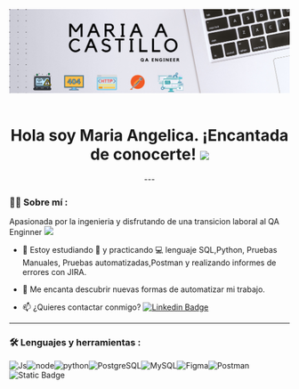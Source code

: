<div id="header" align="center">
  <img decoding="async" src="https://github.com/maria-castillos/maria-castillos/blob/a0358da0e5db0be27b5b8120d90e62cbc83d8abb/Banner%20para%20Github.png" width="800"/>  
</div>

<div id="badges" align="center">
<img decoding="async" src="https://visitor-badge-reloaded.herokuapp.com/badge?page_id=maria-castillos.maria-castillos&color=00cf00" alt=""/>
 <h1>
  Hola soy Maria Angelica. ¡Encantada de conocerte!
  <img decoding="async" src="https://media.giphy.com/media/hvRJCLFzcasrR4ia7z/giphy.gif" width="30px"/>
</h1>
---
 <div id="header" align="left">

### :woman_technologist: Sobre mí :
Apasionada por la ingenieria y disfrutando de una transicion laboral al QA Enginner <img decoding="async" src="https://media.giphy.com/media/WUlplcMpOCEmTGBtBW/giphy.gif" width="30">

* :seedling: Estoy estudiando :blue_book: y practicando :computer: lenguaje SQL,Python, Pruebas Manuales, Pruebas automatizadas,Postman y realizando informes de errores con JIRA.

* :heartbeat: Me encanta descubrir nuevas formas de automatizar mi trabajo.

* :mailbox: ¿Quieres contactar conmigo? [![Linkedin Badge](https://img.shields.io/badge/-Maria-blue?style=flat&logo=Linkedin&logoColor=white)](https://www.linkedin.com/in/maria-angelica-castillo/)

---

### :hammer_and_wrench: Lenguajes y herramientas :
![Js](https://img.shields.io/badge/JavaScript-323330?style=for-the-badge&logo=javascript&logoColor=F7DF1E)![node](https://img.shields.io/badge/Node.js-43853D?style=for-the-badge&logo=node.js&logoColor=white)![python](https://img.shields.io/badge/Python-14354C?style=for-the-badge&logo=python&logoColor=white)![PostgreSQL](https://img.shields.io/static/v1?style=for-the-badge&message=PostgreSQL&color=4169E1&logo=PostgreSQL&logoColor=FFFFFF&label=)![MySQL](https://img.shields.io/static/v1?style=for-the-badge&message=MySQL&color=4479A1&logo=MySQL&logoColor=FFFFFF&label=)![Figma](https://img.shields.io/static/v1?style=for-the-badge&message=Figma&color=F24E1E&logo=Figma&logoColor=FFFFFF&label=)![Postman](https://img.shields.io/static/v1?style=for-the-badge&message=Postman&color=FF6C37&logo=Postman&logoColor=FFFFFF&label=)![Static Badge](https://img.shields.io/badge/Jira-blue?style=flat-square&logo=JIRA)
